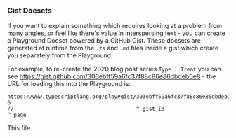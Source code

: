 ### Gist Docsets

If you want to explain something which requires looking at a problem from many angles, or feel like there's value in interspersing text - you can create a Playground Docset powered by a GitHub Gist. These docsets are generated at runtime from the `.ts` and `.md` files inside a gist which create you separately from the Playground.

For example, to re-create the 2020 blog post series `Type | Treat` you can see https://gist.github.com/303ebff59a6fc37f88c86e86dbdeb0e8 - the URL for loading this into the Playground is:

```
https://www.typescriptlang.org/play#gist/303ebff59a6fc37f88c86e86dbdeb0e8-6
//                                       ^ gist id                        ^ page
```

This file
